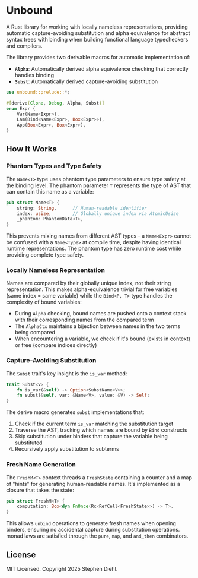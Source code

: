 # Unbound

A Rust library for working with locally nameless representations, providing
automatic capture-avoiding substitution and alpha equivalence for abstract
syntax trees with binding when building functional language typecheckers and
compilers.

The library provides two derivable macros for automatic implementation of:

- **`Alpha`**: Automatically derived alpha equivalence checking that correctly
  handles binding
- **`Subst`**: Automatically derived capture-avoiding substitution


```rust
use unbound::prelude::*;

#[derive(Clone, Debug, Alpha, Subst)]
enum Expr {
    Var(Name<Expr>),
    Lam(Bind<Name<Expr>, Box<Expr>>),
    App(Box<Expr>, Box<Expr>),
}
```

## How It Works

### Phantom Types and Type Safety

The `Name<T>` type uses phantom type parameters to ensure type safety at the binding level. The phantom parameter `T` represents the type of AST that can contain this name as a variable:

```rust
pub struct Name<T> {
    string: String,      // Human-readable identifier
    index: usize,        // Globally unique index via AtomicUsize
    _phantom: PhantomData<T>,
}
```

This prevents mixing names from different AST types - a `Name<Expr>` cannot be confused with a `Name<Type>` at compile time, despite having identical runtime representations. The phantom type has zero runtime cost while providing complete type safety.

### Locally Nameless Representation

Names are compared by their globally unique index, not their string representation. This makes alpha-equivalence trivial for free variables (same index = same variable) while the `Bind<P, T>` type handles the complexity of bound variables:

- During `Alpha` checking, bound names are pushed onto a context stack with their corresponding names from the compared term
- The `AlphaCtx` maintains a bijection between names in the two terms being compared
- When encountering a variable, we check if it's bound (exists in context) or free (compare indices directly)

### Capture-Avoiding Substitution

The `Subst` trait's key insight is the `is_var` method:

```rust
trait Subst<V> {
    fn is_var(&self) -> Option<SubstName<V>>;
    fn subst(&self, var: &Name<V>, value: &V) -> Self;
}
```

The derive macro generates `subst` implementations that:
1. Check if the current term `is_var` matching the substitution target
2. Traverse the AST, tracking which names are bound by `Bind` constructs
3. Skip substitution under binders that capture the variable being substituted
4. Recursively apply substitution to subterms

### Fresh Name Generation

The `FreshM<T>` context threads a `FreshState` containing a counter and a map of "hints" for generating human-readable names. It's implemented as a closure that takes the state:

```rust
pub struct FreshM<T> {
    computation: Box<dyn FnOnce(Rc<RefCell<FreshState>>) -> T>,
}
```

This allows `unbind` operations to generate fresh names when opening binders, ensuring no accidental capture during substitution operations. monad laws are satisfied through the `pure`, `map`, and `and_then` combinators.

## License

MIT Licensed. Copyright 2025 Stephen Diehl.

